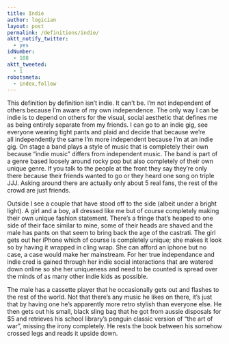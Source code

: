 ```yaml
---
title: Indie
author: logician
layout: post
permalink: /definitions/indie/
aktt_notify_twitter:
  - yes
idNumber:
  - 108
aktt_tweeted:
  - 1
robotsmeta:
  - index,follow
---
```

<div>
  <p>
    This definition by definition isn&#8217;t indie. <!--more-->It can&#8217;t be. I&#8217;m not independent of others because I&#8217;m aware of my own independence. The only way I can be indie is to depend on others for the visual, social aesthetic that defines me as being entirely separate from my friends. I can go to an indie gig, see everyone wearing tight pants and plaid and decide that because we&#8217;re all independently the same I&#8217;m more independent because I&#8217;m at an indie gig. On stage a band plays a style of music that is completely their own because &#8220;indie music&#8221; differs from independent music. The band is part of a genre based loosely around rocky pop but also completely of their own unique genre. If you talk to the people at the front they say they&#8217;re only there because their friends wanted to go or they heard one song on triple JJJ. Asking around there are actually only about 5 real fans, the rest of the crowd are just friends.
  </p>
  
  <p>
    Outside I see a couple that have stood off to the side (albeit under a bright light). A girl and a boy, all dressed like me but of course completely making their own unique fashion statement. There&#8217;s a fringe that&#8217;s heaped to one side of their face similar to mine, some of their heads are shaved and the male has pants on that seem to bring back the age of the castrati. The girl gets out her iPhone which of course is completely unique; she makes it look so by having it wrapped in cling wrap. She can afford an iphone but no case, a case would make her mainstream. For her true independance and indie cred is gained through her indie social interactions that are watered down online so she her uniqueness and need to be counted is spread over the minds of as many other indie kids as possible.
  </p>
  
  <p>
    The male has a cassette player that he occasionally gets out and flashes to the rest of the world. Not that there&#8217;s any music he likes on there, it&#8217;s just that by having one he&#8217;s apparently more retro stylish than everyone else. He then gets out his small, black sling bag that he got from aussie disposals for $5 and retrieves his school library&#8217;s penguin classic version of &#8220;the art of war&#8221;, missing the irony completely. He rests the book between his somehow crossed legs and reads it upside down.
  </p>
</div>